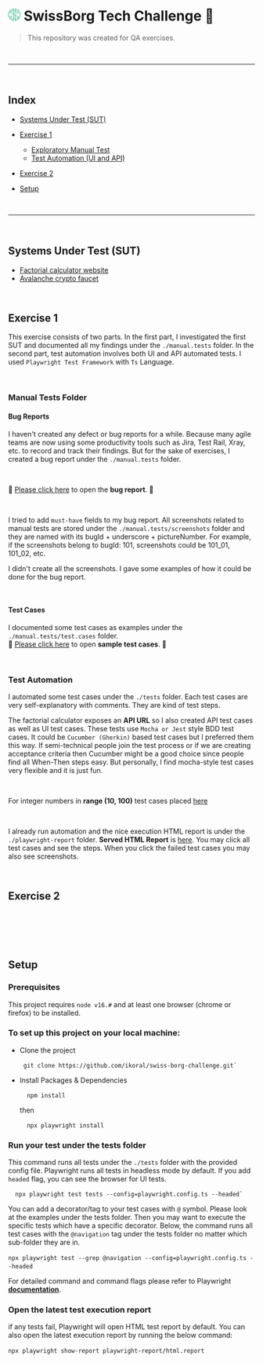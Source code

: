 # <img style="width:25px; height:25px;" src="./assets/swissborg.svg"> SwissBorg Tech Challenge :muscle:

> This repository was created for QA exercises.

<br />

---

<br />

## Index

- [Systems Under Test (SUT)](#systems-under-test-sut)

- [Exercise 1](#exercise-1)

  - [Exploratory Manual Test](#manual-tests-folder)
  - [Test Automation (UI and API)](#test-automation)

- [Exercise 2](#exercise-2)

- [Setup](#setup)

<br />

---

<br />

## Systems Under Test (SUT)

- [Factorial calculator website](https://qainterview.pythonanywhere.com)
- [Avalanche crypto faucet](https://qainterview.pythonanywhere.com)

<br />

## Exercise 1

This exercise consists of two parts. In the first part, I investigated the first SUT and documented all my findings under the `./manual.tests` folder. In the second part, test automation involves both UI and API automated tests. I used `Playwright Test Framework` with `Ts` Language.

<br />

### Manual Tests Folder

#### Bug Reports

I haven't created any defect or bug reports for a while. Because many agile teams are now using some productivity tools such as Jira, Test Rail, Xray, etc. to record and track their findings. But for the sake of exercises, I created a bug report under the `./manual.tests` folder.

<br />

:bug: [Please click here](manual.tests/bug.reports/_bug.report.md) to open the **bug report**. :bug:

<br />

I tried to add `must-have` fields to my bug report. All screenshots related to manual tests are stored under the `./manual.tests/screenshots` folder and they are named with its bugId + underscore + pictureNumber. For example, if the screenshots belong to bugId: 101, screenshots could be 101_01, 101_02, etc.

I didn't create all the screenshots. I gave some examples of how it could be done for the bug report.

<br />

#### Test Cases

I documented some test cases as examples under the `./manual.tests/test.cases` folder.
</br>
:mag_right: [Please click here](manual.tests/test.cases/test.cases.md) to open **sample test cases**. :mag_right:

<br />

### Test Automation

I automated some test cases under the `./tests` folder. Each test cases are very self-explanatory with comments. They are kind of test steps.

The factorial calculator exposes an **API URL** so I also created API test cases as well as UI test cases. These tests use `Mocha or Jest` style BDD test cases. It could be `Cucumber (Gherkin)` based test cases but I preferred them this way. If semi-technical people join the test process or if we are creating acceptance criteria then Cucumber might be a good choice since people find all When-Then steps easy. But personally, I find mocha-style test cases very flexible and it is just fun.

<br />

For integer numbers in **range (10, 100)** test cases placed [here](https://github.com/ikoral/swiss-borg-challenge/blob/d4e4be9a0728181818d5e6c4899e8b7741bea70b/tests/calculator.api/calculator.api.test.ts#L69)

<br />

I already run automation and the nice execution HTML report is under the `./playwright-report` folder. **Served HTML Report** is [here](https://ikoral.github.io/swiss-borg-challenge/playwright-report/index.html). You may click all test cases and see the steps. When you click the failed test cases you may also see screenshots.

<br />

## Exercise 2

<br />
<br />
<br />
<br />

## Setup

### Prerequisites

This project requires `node v16.#` and at least one browser (chrome or firefox) to be installed.

### To set up this project on your local machine:

- Clone the project

  ```
   git clone https://github.com/ikoral/swiss-borg-challenge.git`
  ```

- Install Packages & Dependencies

  ```
    npm install
  ```

  then

  ```
    npx playwright install
  ```

### Run your test under the tests folder

This command runs all tests under the `./tests` folder with the provided config file. Playwright runs all tests in headless mode by default. If you add `headed` flag, you can see the browser for UI tests.

```
  npx playwright test tests --config=playwright.config.ts --headed`
```

You can add a decorator/tag to your test cases with `@` symbol. Please look at the examples under the tests folder. Then you may want to execute the specific tests which have a specific decorator. Below, the command runs all test cases with the `@navigation` tag under the tests folder no matter which sub-folder they are in.

`npx playwright test --grep @navigation --config=playwright.config.ts --headed`

For detailed command and command flags please refer to Playwright **[documentation](https://playwright.dev/docs/test-cli)**.

### Open the latest test execution report

if any tests fail, Playwright will open HTML test report by default. You can also open the latest execution report by running the below command:

`npx playwright show-report playwright-report/html.report`
